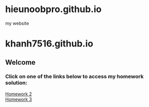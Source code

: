 # hieunoobpro.github.io
my website
# khanh7516.github.io
## Welcome  
### Click on one of the links below to access my homework solution:  

[Homework 2](https://khanh7516.github.io/bai-tap-ve-nha-02/)  
[Homework 3](https://khanh7516.github.io/bai-tap-ve-nha-03/)
